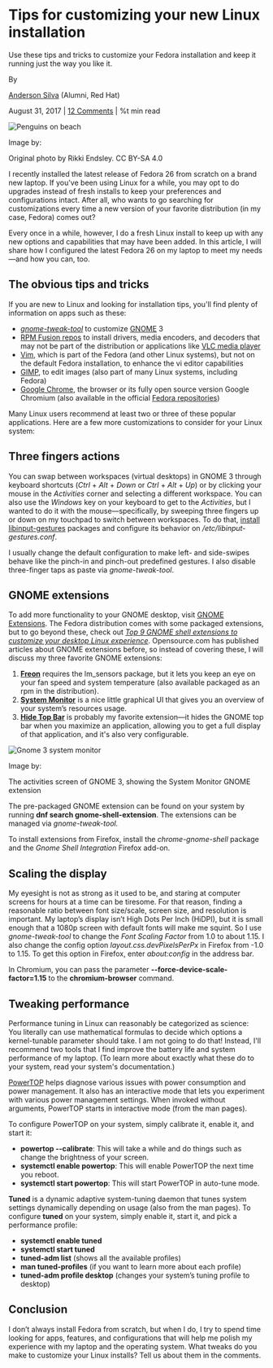 
Tips for customizing your new Linux installation
================================================

Use these tips and tricks to customize your Fedora installation and keep it running just the way you like it.

By

[Anderson Silva](/users/ansilva) (Alumni, Red Hat)

August 31, 2017 | [12 Comments](#comments) | %t min read

  

![Penguins on beach ](/sites/default/files/lead-images/community-penguins-osdc-lead.png "Penguins on beach")

Image by:

Original photo by Rikki Endsley. CC BY-SA 4.0

I recently installed the latest release of Fedora 26 from scratch on a brand new laptop. If you've been using Linux for a while, you may opt to do upgrades instead of fresh installs to keep your preferences and configurations intact. After all, who wants to go searching for customizations every time a new version of your favorite distribution (in my case, Fedora) comes out?



Every once in a while, however, I do a fresh Linux install to keep up with any new options and capabilities that may have been added. In this article, I will share how I configured the latest Fedora 26 on my laptop to meet my needs—and how you can, too.

The obvious tips and tricks
---------------------------

If you are new to Linux and looking for installation tips, you'll find plenty of information on apps such as these:

*   [_gnome-tweak-tool_](https://wiki.gnome.org/action/show/Apps/GnomeTweakTool?action=show&redirect=GnomeTweakTool) to customize [GNOME](https://opensource.com/sitewide-search?search_api_views_fulltext=gnome) 3
*   [RPM Fusion repos](https://rpmfusion.org/) to install drivers, media encoders, and decoders that may not be part of the distribution or applications like [VLC media player](https://opensource.com/life/16/10/4-open-music-players-compared)
*   [Vim](https://opensource.com/sitewide-search?search_api_views_fulltext=Vim), which is part of the Fedora (and other Linux systems), but not on the default Fedora installation, to enhance the vi editor capabilities
*   [GIMP](https://opensource.com/sitewide-search?search_api_views_fulltext=Vim), to edit images (also part of many Linux systems, including Fedora)
*   [Google Chrome](https://www.google.com/chrome/), the browser or its fully open source version Google Chromium (also available in the official [Fedora repositories](https://fedoraproject.org/wiki/Repositories))

Many Linux users recommend at least two or three of these popular applications. Here are a few more customizations to consider for your Linux system:

Three fingers actions
---------------------

You can swap between workspaces (virtual desktops) in GNOME 3 through keyboard shortcuts (_Ctrl_ + _Alt_ + _Down_ or _Ctrl_ + _Alt_ + _Up_) or by clicking your mouse in the _Activities_ corner and selecting a different workspace. You can also use the _Windows_ key on your keyboard to get to the _Activities_, but I wanted to do it with the mouse—specifically, by sweeping three fingers up or down on my touchpad to switch between workspaces. To do that, [install libinput-gestures](https://copr.fedorainfracloud.org/coprs/mhoeher/multitouch/) packages and configure its behavior on _/etc/libinput-gestures.conf_.

I usually change the default configuration to make left- and side-swipes behave like the pinch-in and pinch-out predefined gestures. I also disable three-finger taps as paste via _gnome-tweak-tool_.

GNOME extensions
----------------

To add more functionality to your GNOME desktop, visit [GNOME Extensions](https://extensions.gnome.org/). The Fedora distribution comes with some packaged extensions, but to go beyond these, check out _[Top 9 GNOME shell extensions to customize your desktop Linux experience](https://opensource.com/article/17/2/top-gnome-shell-extensions)_. Opensource.com has published articles about GNOME extensions before, so instead of covering these, I will discuss my three favorite GNOME extensions:

1.  **[Freon](https://extensions.gnome.org/extension/841/freon/)** requires the lm\_sensors package, but it lets you keep an eye on your fan speed and system temperature (also available packaged as an rpm in the distribution).
2.  **[System Monitor](https://extensions.gnome.org/extension/1064/system-monitor/)** is a nice little graphical UI that gives you an overview of your system’s resources usage.
3.  **[Hide Top Bar](https://extensions.gnome.org/extension/545/hide-top-bar/)** is probably my favorite extension—it hides the GNOME top bar when you maximize an application, allowing you to get a full display of that application, and it's also very configurable.

![Gnome 3 system monitor](https://opensource.com/sites/default/files/images/life-uploads/gnome_3_system_monitor_gnome_extension.png "Gnome 3 system monitor gnome extension")

Image by:

The activities screen of GNOME 3, showing the System Monitor GNOME extension

The pre-packaged GNOME extension can be found on your system by running **dnf search gnome-shell-extension**. The extensions can be managed via _gnome-tweak-tool._

To install extensions from Firefox, install the _chrome-gnome-shell_ package and the _Gnome Shell Integration_ Firefox add-on.

Scaling the display
-------------------

My eyesight is not as strong as it used to be, and staring at computer screens for hours at a time can be tiresome. For that reason, finding a reasonable ratio between font size/scale, screen size, and resolution is important. My laptop’s display isn’t High Dots Per Inch (HiDPI), but it is small enough that a 1080p screen with default fonts will make me squint. So I use _gnome-tweak-tool_ to change the _Font Scaling Factor_ from 1.0 to about 1.15. I also change the config option _layout.css.devPixelsPerPx_ in Firefox from -1.0 to 1.15. To get this option in Firefox, enter _about:config_ in the address bar.

In Chromium, you can pass the parameter **\--force-device-scale-factor=1.15** to the **chromium-browser** command.

Tweaking performance
--------------------

Performance tuning in Linux can reasonably be categorized as science: You literally can use mathematical formulas to decide which options a kernel-tunable parameter should take. I am not going to do that! Instead, I'll recommend two tools that I find improve the battery life and system performance of my laptop. (To learn more about exactly what these do to your system, read your system's documentation.)

[PowerTOP](https://fedoramagazine.org/saving-laptop-power-with-powertop/) helps diagnose various issues with power consumption and power management. It also has an interactive mode that lets you experiment with various power management settings. When invoked without arguments, PowerTOP starts in interactive mode (from the man pages).

To configure PowerTOP on your system, simply calibrate it, enable it, and start it:

*   **powertop --calibrate**: This will take a while and do things such as change the brightness of your screen.
*   **systemctl enable powertop**: This will enable PowerTOP the next time you reboot.
*   **systemctl start powertop**: This will start PowerTOP in auto-tune mode.

**Tuned** is a dynamic adaptive system-tuning daemon that tunes system settings dynamically depending on usage (also from the man pages). To configure **tuned** on your system, simply enable it, start it, and pick a performance profile:

*   **systemctl enable tuned**
*   **systemctl start tuned**
*   **tuned-adm list** (shows all the available profiles)
*   **man tuned-profiles** (if you want to learn more about each profile)
*   **tuned-adm profile desktop** (changes your system’s tuning profile to desktop)

Conclusion
----------

I don’t always install Fedora from scratch, but when I do, I try to spend time looking for apps, features, and configurations that will help me polish my experience with my laptop and the operating system. What tweaks do you make to customize your Linux installs? Tell us about them in the comments.


